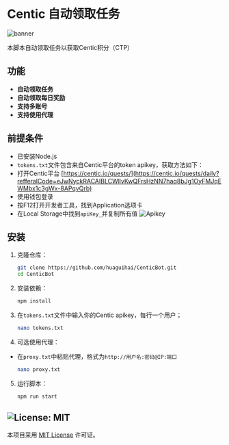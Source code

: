 # Centic 自动领取任务
![banner](image.png)

本脚本自动领取任务以获取Centic积分（CTP）

## 功能

- **自动领取任务**
- **自动领取每日奖励**
- **支持多账号**
- **支持使用代理**

## 前提条件

- 已安装Node.js
- `tokens.txt`文件包含来自Centic平台的token apikey，获取方法如下：
- 打开Centic平台 [https://centic.io/quests/](https://centic.io/quests/daily?refferalCode=eJwNyckRACAIBLCWllvKwQFrsHzNN7haq8bJg1OyFMJqEWMbx1c3gWx-8APqvQrb)
- 使用钱包登录
- 按F12打开开发者工具，找到Application选项卡
- 在Local Storage中找到`apiKey_`并复制所有值
![Apikey](image-1.png)

## 安装

1. 克隆仓库：
    ```sh
    git clone https://github.com/huaguihai/CenticBot.git
    cd CenticBot
    ```

2. 安装依赖：
    ```sh
    npm install
    ```
3. 在`tokens.txt`文件中输入你的Centic apikey，每行一个用户；
    ```sh
    nano tokens.txt
    ```
4. 可选使用代理：
- 在`proxy.txt`中粘贴代理，格式为`http://用户名:密码@IP:端口`
    ```sh
    nano proxy.txt
    ```
5. 运行脚本：
    ```sh
    npm run start
    ```

## ![License: MIT](https://img.shields.io/badge/License-MIT-yellow.svg)

本项目采用 [MIT License](LICENSE) 许可证。
